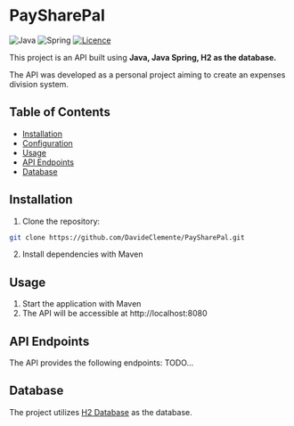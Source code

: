 # PaySharePal
![Java](https://img.shields.io/badge/java-%23ED8B00.svg?style=for-the-badge&logo=openjdk&logoColor=white)
![Spring](https://img.shields.io/badge/Spring-6DB33F?style=for-the-badge&logo=spring&logoColor=white)
[![Licence](https://img.shields.io/github/license/Ileriayo/markdown-badges?style=for-the-badge)](./LICENSE)

This project is an API built using **Java, Java Spring, H2 as the database.** 

The API was developed as a personal project aiming to create an expenses division system.

## Table of Contents

- [Installation](#installation)
- [Configuration](#configuration)
- [Usage](#usage)
- [API Endpoints](#api-endpoints)
- [Database](#database)

## Installation

1. Clone the repository:

```bash
git clone https://github.com/DavideClemente/PaySharePal.git
```

2. Install dependencies with Maven

## Usage

1. Start the application with Maven
2. The API will be accessible at http://localhost:8080

## API Endpoints
The API provides the following endpoints:
TODO...

## Database
The project utilizes [H2 Database](https://www.h2database.com/html/tutorial.html) as the database. 
